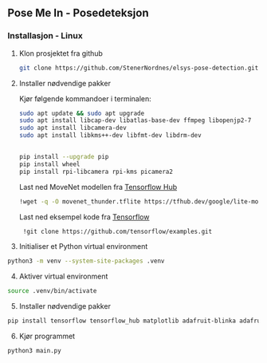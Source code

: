 ## Pose Me In - Posedeteksjon

### Installasjon - Linux

1. Klon prosjektet fra github

   ```bash
   git clone https://github.com/StenerNordnes/elsys-pose-detection.git
   ```

2. Installer nødvendige pakker

   Kjør følgende kommandoer i terminalen:

   ```bash
   sudo apt update && sudo apt upgrade
   sudo apt install libcap-dev libatlas-base-dev ffmpeg libopenjp2-7
   sudo apt install libcamera-dev
   sudo apt install libkms++-dev libfmt-dev libdrm-dev


   pip install --upgrade pip
   pip install wheel
   pip install rpi-libcamera rpi-kms picamera2

   ```

   Last ned MoveNet modellen fra [Tensorflow Hub](https://tfhub.dev/google/lite-model/movenet/singlepose/thunder/tflite)

   ```bash
   !wget -q -O movenet_thunder.tflite https://tfhub.dev/google/lite-model/movenet/singlepose/thunder/tflite/float16/4?lite-format=tflite
   ```

   Last ned eksempel kode fra [Tensorflow](https://github.com/tensorflow/examples)

   ```bash
    !git clone https://github.com/tensorflow/examples.git
   ```

3. Initialiser et Python virtual environment

```bash
python3 -m venv --system-site-packages .venv
```

4. Aktiver virtual environment

```bash
source .venv/bin/activate
```

5. Installer nødvendige pakker

```bash
pip install tensorflow tensorflow_hub matplotlib adafruit-blinka adafruit-circuitpython-neopixel tqdm scikit-learn
```

6. Kjør programmet

```bash
python3 main.py
```

<!-- # Dette er i utganspunktet ikke nødvendig om pakkene som kreves allerede er installert -->

